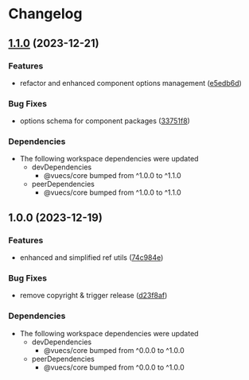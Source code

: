 # Changelog

## [1.1.0](https://github.com/tada5hi/vuecs/compare/form-controls-v1.0.0...form-controls-v1.1.0) (2023-12-21)


### Features

* refactor and enhanced component options management ([e5edb6d](https://github.com/tada5hi/vuecs/commit/e5edb6d354a44f242a952385db85e14c1b0be223))


### Bug Fixes

* options schema for component packages ([33751f8](https://github.com/tada5hi/vuecs/commit/33751f8a0295ef821063cb3243bfa2c08a010fad))


### Dependencies

* The following workspace dependencies were updated
  * devDependencies
    * @vuecs/core bumped from ^1.0.0 to ^1.1.0
  * peerDependencies
    * @vuecs/core bumped from ^1.0.0 to ^1.1.0

## 1.0.0 (2023-12-19)


### Features

* enhanced and simplified ref utils ([74c984e](https://github.com/tada5hi/vuecs/commit/74c984ec102a2afc8df999d44003b85e555e1c94))


### Bug Fixes

* remove copyright & trigger release ([d23f8af](https://github.com/tada5hi/vuecs/commit/d23f8afe5f3f00201017925bbd0c0e8d421aae99))


### Dependencies

* The following workspace dependencies were updated
  * devDependencies
    * @vuecs/core bumped from ^0.0.0 to ^1.0.0
  * peerDependencies
    * @vuecs/core bumped from ^0.0.0 to ^1.0.0
